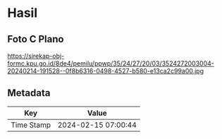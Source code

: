 # Hasil

## Foto C Plano

https://sirekap-obj-formc.kpu.go.id/8de4/pemilu/ppwp/35/24/27/20/03/3524272003004-20240214-191528--0f8b6316-0498-4527-b580-e13ca2c99a00.jpg


## Metadata

| Key        | Value               |
| ---------- | ------------------- |
| Time Stamp | 2024-02-15 07:00:44 |



